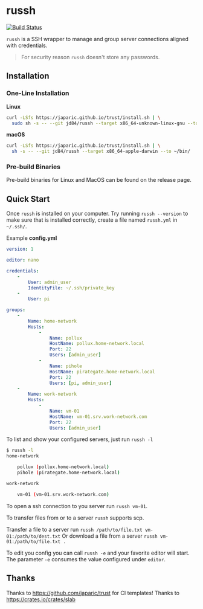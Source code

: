 # russh

[![Build Status](https://www.travis-ci.org/jd84/russh.svg?branch=master)](https://www.travis-ci.org/jd84/russh)

`russh` is a SSH wrapper to manage and group server connections aligned with credentials.

> For security reason `russh` doesn't store any passwords.

## Installation

### One-Line Installation

**Linux**

```bash
curl -LSfs https://japaric.github.io/trust/install.sh | \
  sudo sh -s -- --git jd84/russh --target x86_64-unknown-linux-gnu --to /usr/local/bin/
```

**macOS**

```bash
curl -LSfs https://japaric.github.io/trust/install.sh | \
  sh -s -- --git jd84/russh --target x86_64-apple-darwin --to ~/bin/
```

### Pre-build Binaries

Pre-build binaries for Linux and MacOS can be found on the release page.

## Quick Start

Once `russh` is installed on your computer. Try running `russh --version` to make sure that is installed correctly, create a file named `russh.yml` in `~/.ssh/`.

Example **config.yml**

```yaml
version: 1

editor: nano

credentials:
    -   
        User: admin_user
        IdentityFile: ~/.ssh/private_key
    -
        User: pi

groups:
    -
        Name: home-network
        Hosts:
            -
                Name: pollux
                HostName: pollux.home-network.local
                Port: 22
                Users: [admin_user]
            -
                Name: pihole
                HostName: pirategate.home-network.local
                Port: 22
                Users: [pi, admin_user]
    -
        Name: work-network
        Hosts:
            -
                Name: vm-01
                HostName: vm-01.srv.work-network.com
                Port: 22
                Users: [admin_user]
```

To list and show your configured servers, just run `russh -l`

```bash
$ russh -l
home-network

	pollux (pollux.home-network.local)
	pihole (pirategate.home-network.local)

work-network

	vm-01 (vm-01.srv.work-network.com)
```

To open a ssh connection to you server run `russh vm-01`.

To transfer files from or to a server `russh` supports scp.

Transfer a file to a server run `russh /path/to/file.txt vm-01:/path/to/dest.txt` 
Or download a file from a server `russh vm-01:/path/to/file.txt .`

To edit you config you can call `russh -e` and your favorite editor will start. The parameter `-e` consumes the value configured under `editor`.

## Thanks

Thanks to https://github.com/japaric/trust for CI templates!
Thanks to https://crates.io/crates/slab
